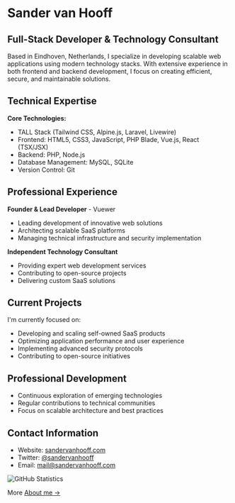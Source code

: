 # Sander van Hooff
## Full-Stack Developer & Technology Consultant

Based in Eindhoven, Netherlands, I specialize in developing scalable web applications using modern technology stacks. With extensive experience in both frontend and backend development, I focus on creating efficient, secure, and maintainable solutions.

## Technical Expertise

**Core Technologies:**
- TALL Stack (Tailwind CSS, Alpine.js, Laravel, Livewire)
- Frontend: HTML5, CSS3, JavaScript, PHP Blade, Vue.js, React (TSX/JSX)
- Backend: PHP, Node.js
- Database Management: MySQL, SQLite
- Version Control: Git

## Professional Experience

**Founder & Lead Developer** - Vuewer
- Leading development of innovative web solutions
- Architecting scalable SaaS platforms
- Managing technical infrastructure and security implementation

**Independent Technology Consultant**
- Providing expert web development services
- Contributing to open-source projects
- Delivering custom SaaS solutions

## Current Projects

I'm currently focused on:
- Developing and scaling self-owned SaaS products
- Optimizing application performance and user experience
- Implementing advanced security protocols
- Contributing to open-source initiatives

## Professional Development
- Continuous exploration of emerging technologies
- Regular contributions to technical communities
- Focus on scalable architecture and best practices

## Contact Information
- Website: [sandervanhooff.com](https://sandervanhooff.com)
- Twitter: [@sandervanhooff](https://x.com/sandervanhooff)
- Email: mail@sandervanhooff.com

![GitHub Statistics](https://github-readme-stats.vercel.app/api?username=vanhooff&show_icons=true&theme=graywhite)

More [About me →](https://sandervanhooff.com)
